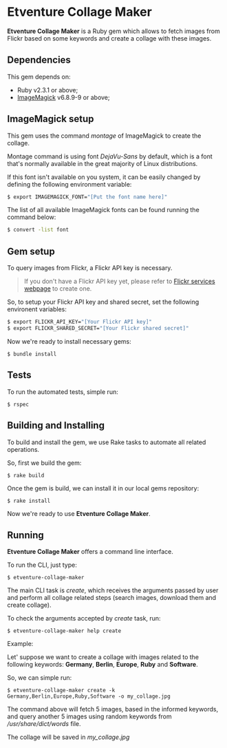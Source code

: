 # Etventure Collage Maker

**Etventure Collage Maker** is a Ruby gem which allows to fetch images from Flickr based on some keywords and create a collage with these images.

## Dependencies

This gem depends on:

* Ruby v2.3.1 or above;
* [ImageMagick](http://www.imagemagick.org/script/index.php) v6.8.9-9 or above;

## ImageMagick setup

This gem uses the command *montage* of ImageMagick to create the collage.

Montage command is using font *DejaVu-Sans* by default, which is a font that's normally available in the great majority of Linux distributions.

If this font isn't available on you system, it can be easily changed by defining the following environment variable:

```sh
$ export IMAGEMAGICK_FONT="[Put the font name here]"
```

The list of all available ImageMagick fonts can be found running the command below:

```sh
$ convert -list font
```

## Gem setup

To query images from Flickr, a Flickr API key is necessary.

> If you don't have a Flickr API key yet, please refer to [Flickr services webpage](https://www.flickr.com/services/api/misc.api_keys.html) to create one.

So, to setup your Flickr API key and shared secret, set the following environent variables:

```sh
$ export FLICKR_API_KEY="[Your Flickr API key]"
$ export FLICKR_SHARED_SECRET="[Your Flickr shared secret]"
```

Now we're ready to install necessary gems:

    $ bundle install

## Tests

To run the automated tests, simple run:

    $ rspec

## Building and Installing

To build and install the gem, we use Rake tasks to automate all related operations.

So, first we build the gem:

    $ rake build

Once the gem is build, we can install it in our local gems repository:

    $ rake install

Now we're ready to use **Etventure Collage Maker**.

## Running

**Etventure Collage Maker** offers a command line interface.

To run the CLI, just type:

    $ etventure-collage-maker

The main CLI task is *create*, which receives the arguments passed by user and perform all collage related steps (search images, download them and create collage).

To check the arguments accepted by _create_ task, run:

    $ etventure-collage-maker help create

Example:

Let' suppose we want to create a collage with images related to the following keywords: **Germany**, **Berlin**, **Europe**, **Ruby** and **Software**.

So, we can simple run:

    $ etventure-collage-maker create -k Germany,Berlin,Europe,Ruby,Software -o my_collage.jpg

The command above will fetch 5 images, based in the informed keywords, and query another 5 images using random keywords from _/usr/share/dict/words_ file.

The collage will be saved in *my_collage.jpg*
